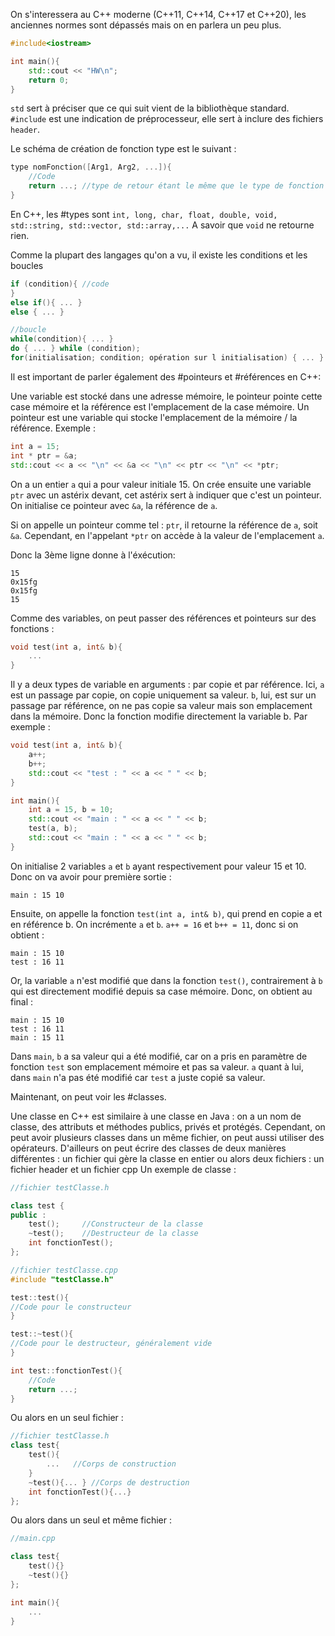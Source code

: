 On s'interessera au C++ moderne (C++11, C++14, C++17 et C++20), les anciennes normes sont dépassés mais on en parlera un peu plus.

```cpp
#include<iostream>

int main(){
	std::cout << "HW\n";
	return 0;
}
```

``std`` sert à préciser que ce qui suit vient de la bibliothèque standard.
`#include` est une indication de préprocesseur, elle sert à inclure des fichiers `header`.

Le schéma de création de fonction type est le suivant : 
```cpp
type nomFonction([Arg1, Arg2, ...]){
	//Code
	return ...; //type de retour étant le même que le type de fonction
}
```
En C++, les #types sont ``int, long, char, float, double, void, std::string, std::vector, std::array,...``
A savoir que `void` ne retourne rien.

Comme la plupart des langages qu'on a vu, il existe les conditions et les boucles
```cpp
if (condition){ //code
}
else if(){ ... }
else { ... }

//boucle
while(condition){ ... }
do { ... } while (condition);
for(initialisation; condition; opération sur l initialisation) { ... }
```

Il est important de parler également des #pointeurs et #références en C++:

Une variable est stocké dans une adresse mémoire, le pointeur pointe cette case mémoire et la référence est l'emplacement de la case mémoire.
Un pointeur est une variable qui stocke l'emplacement de la mémoire / la référence.
Exemple : 
```cpp
int a = 15;
int * ptr = &a;
std::cout << a << "\n" << &a << "\n" << ptr << "\n" << *ptr;
```
On a un entier `a` qui a pour valeur initiale $15$.
On crée ensuite une variable ``ptr`` avec un astérix devant, cet astérix sert à indiquer que c'est un pointeur. On initialise ce pointeur avec ``&a``, la référence de ``a``.

Si on appelle un pointeur comme tel : ``ptr``, il retourne la référence de `a`, soit `&a`. Cependant, en l'appelant ``*ptr`` on accède à la valeur de l'emplacement `a`.

Donc la 3ème ligne donne à l'éxécution:
```
15
0x15fg
0x15fg
15
```

Comme des variables, on peut passer des références et pointeurs sur des fonctions :
```cpp
void test(int a, int& b){
	...
}
```

Il y a deux types de variable en arguments : par copie et par référence.
Ici, `a` est un passage par copie, on copie uniquement sa valeur.
`b`, lui, est sur un passage par référence, on ne pas copie sa valeur mais son emplacement dans la mémoire. Donc la fonction modifie directement la variable b.
Par exemple : 
```cpp
void test(int a, int& b){
	a++;
	b++;
	std::cout << "test : " << a << " " << b;
}

int main(){
	int a = 15, b = 10;
	std::cout << "main : " << a << " " << b;
	test(a, b);
	std::cout << "main : " << a << " " << b;
}
```

On initialise 2 variables `a` et `b` ayant respectivement pour valeur 15 et 10.
Donc on va avoir pour première sortie : 
```
main : 15 10
```
Ensuite, on appelle la fonction ``test(int a, int& b)``, qui prend en copie a et en référence b.
On incrémente ``a`` et ``b``. 
``a++ = 16`` et ``b++ = 11``, donc si on obtient :
```
main : 15 10
test : 16 11
```

Or, la variable ``a`` n'est modifié que dans la fonction ``test()``, contrairement à ``b`` qui est directement modifié depuis sa case mémoire.
Donc, on obtient au final :
```
main : 15 10
test : 16 11
main : 15 11
```
Dans ``main``, ``b`` a sa valeur qui a été modifié, car on a pris en paramètre de fonction ``test`` son emplacement mémoire et pas sa valeur. ``a`` quant à lui, dans ``main`` n'a pas été modifié car ``test`` a juste copié sa valeur.


Maintenant, on peut voir les #classes.

Une classe en C++ est similaire à une classe en Java : on a un nom de classe, des attributs et méthodes publics, privés et protégés.
Cependant, on peut avoir plusieurs classes dans un même fichier, on peut aussi utiliser des opérateurs. D'ailleurs on peut écrire des classes de deux manières différentes : un fichier qui gère la classe en entier ou alors deux fichiers : un fichier header et un fichier cpp
Un exemple de classe : 
```cpp
//fichier testClasse.h

class test {
public :
	test();     //Constructeur de la classe
	~test();    //Destructeur de la classe
	int fonctionTest();
};

//fichier testClasse.cpp
#include "testClasse.h"

test::test(){
//Code pour le constructeur
}

test::~test(){
//Code pour le destructeur, généralement vide
}

int test::fonctionTest(){
	//Code
	return ...;
}

```
Ou alors en un seul fichier :
```cpp
//fichier testClasse.h
class test{
	test(){
		...   //Corps de construction
	}
	~test(){... } //Corps de destruction  
	int fonctionTest(){...}
};
```
Ou alors dans un seul et même fichier :
```cpp
//main.cpp

class test{
	test(){}
	~test(){}
};

int main(){
	...
}
```
